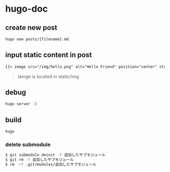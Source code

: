 # hugo-doc

## create new post

```zsh
hugo new posts/{filename}.md
```

## input static content in post

```markdown:post.md
{{< image src="/img/hello.png" alt="Hello Friend" position="center" style="border-radius: 8px;" >}}
```

> Iamge is located in static/img

## debug

```zsh
hugo server -D
```

## build

```zsh
hugo
```

### delete submodule

```zsh
$ git submodule deinit -f 追加したサブモジュール
$ git rm -f 追加したサブモジュール
$ rm -rf .git/modules/追加したサブモジュール
```
